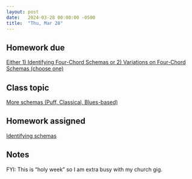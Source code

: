 ```yaml
---
layout: post
date:   2024-03-28 00:00:00 -0500
title:  "Thu, Mar 28"
---
```


## Homework due

[Either 1) Identifying Four-Chord Schemas or 2) Variations on Four-Chord Schemas (choose one)](https://viva.pressbooks.pub/openmusictheory/chapter/4-chord-schemas/#assignments)

## Class topic

[More schemas (Puff, Classical, Blues-based)](https://viva.pressbooks.pub/openmusictheory/chapter/intro-to-pop-schemas/)

## Homework assigned

[Identifying schemas](https://viva.pressbooks.pub/openmusictheory/chapter/intro-to-pop-schemas/#assignments)

## Notes

FYI: This is “holy week” so I am extra busy with my church gig.